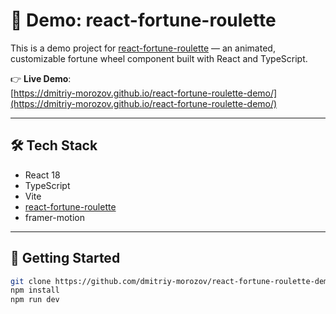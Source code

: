 # 🎡 Demo: react-fortune-roulette

This is a demo project for [react-fortune-roulette](https://www.npmjs.com/package/react-fortune-roulette) — an animated, customizable fortune wheel component built with React and TypeScript.

👉 **Live Demo**:  
[https://dmitriy-morozov.github.io/react-fortune-roulette-demo/](https://dmitriy-morozov.github.io/react-fortune-roulette-demo/)

---

## 🛠 Tech Stack

- React 18
- TypeScript
- Vite
- [react-fortune-roulette](https://www.npmjs.com/package/react-fortune-roulette)
- framer-motion

---

## 🚀 Getting Started

```bash
git clone https://github.com/dmitriy-morozov/react-fortune-roulette-demo.git
npm install
npm run dev
